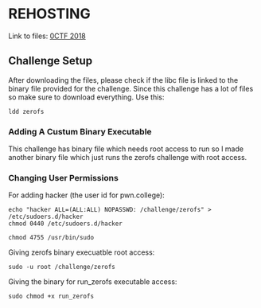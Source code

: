 # REHOSTING

Link to files: [0CTF 2018](https://github.com/sajjadium/ctf-archives/tree/main/ctfs/0CTF/2018/Quals/pwn/Zer0FS)

## Challenge Setup
After downloading the files, please check if the libc file is linked to the binary file provided for the challenge.
Since this challenge has a lot of files so make sure to download everything.
Use this:
```
ldd zerofs
```
### Adding A Custum Binary Executable
This challenge has binary file which needs root access to run so I made another binary file which just runs the zerofs challenge with root access.

### Changing User Permissions

For adding hacker (the user id for pwn.college):
```
echo "hacker ALL=(ALL:ALL) NOPASSWD: /challenge/zerofs" > /etc/sudoers.d/hacker
chmod 0440 /etc/sudoers.d/hacker

chmod 4755 /usr/bin/sudo
```

Giving zerofs binary execuatble root access:
```
sudo -u root /challenge/zerofs
```

Giving the binary for run_zerofs executable access:
```
sudo chmod +x run_zerofs
```